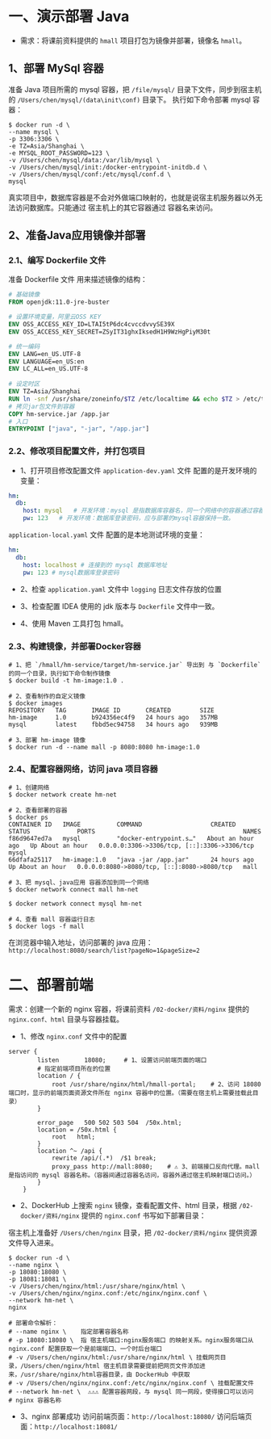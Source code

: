 # 一、演示部署 Java
- 需求：将课前资料提供的 `hmall` 项目打包为镜像并部署，镜像名 `hmall`。

## 1、部署 MySql 容器
准备 Java 项目所需的 mysql 容器，把 `/file/mysql/` 目录下文件，同步到宿主机的 `/Users/chen/mysql/(data\init\conf)` 目录下。
执行如下命令部署 mysql 容器：
```shell
$ docker run -d \
--name mysql \
-p 3306:3306 \
-e TZ=Asia/Shanghai \
-e MYSQL_ROOT_PASSWORD=123 \
-v /Users/chen/mysql/data:/var/lib/mysql \
-v /Users/chen/mysql/init:/docker-entrypoint-initdb.d \
-v /Users/chen/mysql/conf:/etc/mysql/conf.d \
mysql
```
真实项目中，数据库容器是不会对外做端口映射的，也就是说宿主机服务器以外无法访问数据库。只能通过 宿主机上的其它容器通过 容器名来访问。


## 2、准备Java应用镜像并部署

### 2.1、编写 Dockerfile 文件
准备 Dockerfile 文件 用来描述镜像的结构：
```Dockerfile
# 基础镜像
FROM openjdk:11.0-jre-buster

# 设置环境变量，阿里云OSS KEY
ENV OSS_ACCESS_KEY_ID=LTAI5tP6dc4cvccdvvySE39X
ENV OSS_ACCESS_KEY_SECRET=ZSyIT31ghxIksedH1H9WzHgPiyM30t

# 统一编码
ENV LANG=en_US.UTF-8
ENV LANGUAGE=en_US:en
ENV LC_ALL=en_US.UTF-8
 
# 设定时区
ENV TZ=Asia/Shanghai
RUN ln -snf /usr/share/zoneinfo/$TZ /etc/localtime && echo $TZ > /etc/timezone
# 拷贝jar包文件到容器
COPY hm-service.jar /app.jar
# 入口
ENTRYPOINT ["java", "-jar", "/app.jar"]
```

### 2.2、修改项目配置文件，并打包项目
* 1、打开项目修改配置文件
`application-dev.yaml` 文件 配置的是开发环境的变量：
```application-dev.yaml
hm:
  db:
    host: mysql   # 开发环境：mysql 是指数据库容器名，同一个网络中的容器通过容器名进行通信
    pw: 123   # 开发环境：数据库登录密码，应与部署的mysql容器保持一致。
```

`application-local.yaml` 文件 配置的是本地测试环境的变量：
```application-local.yaml
hm:
  db:
    host: localhost # 连接到的 mysql 数据库地址
    pw: 123 # mysql数据库登录密码
```

* 2、检查 `application.yaml` 文件中 `logging` 日志文件存放的位置

* 3、检查配置 IDEA 使用的 jdk 版本与 `Dockerfile` 文件中一致。

* 4、使用 Maven 工具打包 hmall。


### 2.3、构建镜像，并部署Docker容器
```shell
# 1、把 `/hmall/hm-service/target/hm-service.jar` 导出到 与 `Dockerfile` 的同一个目录，执行如下命令制作镜像
$ docker build -t hm-image:1.0 .

# 2、查看制作的自定义镜像
$ docker images
REPOSITORY   TAG       IMAGE ID       CREATED        SIZE
hm-image     1.0       b924356ec4f9   24 hours ago   357MB
mysql        latest    fbbd5ec94758   34 hours ago   939MB

# 3、部署 hm-image 镜像
$ docker run -d --name mall -p 8080:8080 hm-image:1.0
```

### 2.4、配置容器网络，访问 java 项目容器

```shell
# 1、创建网络
$ docker network create hm-net

# 2、查看部署的容器
$ docker ps 
CONTAINER ID   IMAGE          COMMAND                   CREATED             STATUS             PORTS                                         NAMES
f86d9647ed7a   mysql          "docker-entrypoint.s…"   About an hour ago   Up About an hour   0.0.0.0:3306->3306/tcp, [::]:3306->3306/tcp   mysql
66dfafa25117   hm-image:1.0   "java -jar /app.jar"      24 hours ago        Up About an hour   0.0.0.0:8080->8080/tcp, [::]:8080->8080/tcp   mall

# 3、把 mysql、java应用 容器添加到同一个网络
$ docker network connect mall hm-net
 
$ docker network connect mysql hm-net

# 4、查看 mall 容器运行日志
$ docker logs -f mall
```

在浏览器中输入地址，访问部署的 java 应用：`http://localhost:8080/search/list?pageNo=1&pageSize=2`


# 二、部署前端
需求：创建一个新的 nginx 容器，将课前资料 `/02-docker/资料/nginx` 提供的 `nginx.conf、html` 目录与容器挂载。

* 1、修改 `nginx.conf` 文件中的配置
```
server {
        listen       18080;     # 1、设置访问前端页面的端口
        # 指定前端项目所在的位置
        location / {
            root /usr/share/nginx/html/hmall-portal;    # 2、访问 18080 端口时，显示的前端页面资源文件所在 nginx 容器中的位置。（需要在宿主机上需要挂载此目录）
        }

        error_page   500 502 503 504  /50x.html;
        location = /50x.html {
            root   html;
        }
        location ^~ /api {
            rewrite /api/(.*)  /$1 break;
            proxy_pass http://mall:8080;    # ⚠️ 3、前端接口反向代理。mall 是指访问的 mysql 容器名称。（容器间通过容器名访问，容器外通过宿主机映射端口访问。）
        }
    }
```

* 2、DockerHub 上搜索 `nginx` 镜像，查看配置文件、html 目录，根据 `/02-docker/资料/nginx` 提供的 `nginx.conf` 书写如下部署目录：

宿主机上准备好 `/Users/chen/nginx` 目录，把 `/02-docker/资料/nginx` 提供资源文件导入进来。

```shell
$ docker run -d \
--name nginx \
-p 18080:18080 \
-p 18081:18081 \
-v /Users/chen/nginx/html:/usr/share/nginx/html \
-v /Users/chen/nginx/nginx.conf:/etc/nginx/nginx.conf \
--network hm-net \
nginx

# 部署命令解析：
# --name nginx \    指定部署容器名称
# -p 18080:18080 \  指 宿主机端口:nginx服务端口 的映射关系。nginx服务端口从 nginx.conf 配置获取一个是前端端口、一个时后台端口
# -v /Users/chen/nginx/html:/usr/share/nginx/html \ 挂载网页目录，/Users/chen/nginx/html 宿主机目录需要提前把网页文件添加进来，/usr/share/nginx/html容器目录，由 DockerHub 中获取
# -v /Users/chen/nginx/nginx.conf:/etc/nginx/nginx.conf \ 挂载配置文件
# --network hm-net \  ⚠️⚠️⚠️ 配置容器网段，与 mysql 同一网段，使得接口可以访问
# nginx 容器名称
```

* 3、nginx 部署成功
访问前端页面：`http://localhost:18080/`
访问后端页面：`http://localhost:18081/`


